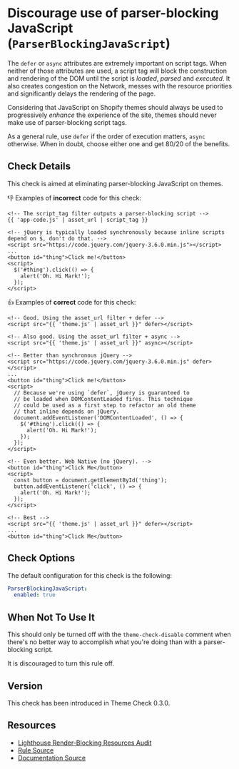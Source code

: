 # Discourage use of parser-blocking JavaScript (`ParserBlockingJavaScript`)

The `defer` or `async` attributes are extremely important on script tags. When neither of those attributes are used, a script tag will block the construction and rendering of the DOM until the script is _loaded_, _parsed_ and _executed_. It also creates congestion on the Network, messes with the resource priorities and significantly delays the rendering of the page.

Considering that JavaScript on Shopify themes should always be used to progressively _enhance_ the experience of the site, themes should never make use of parser-blocking script tags.

As a general rule, use `defer` if the order of execution matters, `async` otherwise. When in doubt, choose either one and get 80/20 of the benefits.

## Check Details

This check is aimed at eliminating parser-blocking JavaScript on themes.

:-1: Examples of **incorrect** code for this check:

```liquid
<!-- The script_tag filter outputs a parser-blocking script -->
{{ 'app-code.js' | asset_url | script_tag }}

<!-- jQuery is typically loaded synchronously because inline scripts depend on $, don't do that. -->
<script src="https://code.jquery.com/jquery-3.6.0.min.js"></script>
...
<button id="thing">Click me!</button>
<script>
  $('#thing').click(() => {
    alert('Oh. Hi Mark!');
  });
</script>
```

:+1: Examples of **correct** code for this check:

```liquid
<!-- Good. Using the asset_url filter + defer -->
<script src="{{ 'theme.js' | asset_url }}" defer></script>

<!-- Also good. Using the asset_url filter + async -->
<script src="{{ 'theme.js' | asset_url }}" async></script>

<!-- Better than synchronous jQuery -->
<script src="https://code.jquery.com/jquery-3.6.0.min.js" defer></script>
...
<button id="thing">Click me!</button>
<script>
  // Because we're using `defer`, jQuery is guaranteed to
  // be loaded when DOMContentLoaded fires. This technique
  // could be used as a first step to refactor an old theme
  // that inline depends on jQuery.
  document.addEventListener('DOMContentLoaded', () => {
    $('#thing').click(() => {
      alert('Oh. Hi Mark!');
    });
  });
</script>

<!-- Even better. Web Native (no jQuery). -->
<button id="thing">Click Me</button>
<script>
  const button = document.getElementById('thing');
  button.addEventListener('click', () => {
    alert('Oh. Hi Mark!');
  });
</script>

<!-- Best -->
<script src="{{ 'theme.js' | asset_url }}" defer></script>
...
<button id="thing">Click Me</button>
```

## Check Options

The default configuration for this check is the following:

```yaml
ParserBlockingJavaScript:
  enabled: true
```

## When Not To Use It

This should only be turned off with the `theme-check-disable` comment when there's no better way to accomplish what you're doing than with a parser-blocking script.

It is discouraged to turn this rule off.

## Version

This check has been introduced in Theme Check 0.3.0.

## Resources

- [Lighthouse Render-Blocking Resources Audit][render-blocking]
- [Rule Source][codesource]
- [Documentation Source][docsource]

[render-blocking]: https://web.dev/render-blocking-resources/
[codesource]: /lib/theme_check/checks/parser_blocking_javascript.rb
[docsource]: /docs/checks/parser_blocking_javascript.md
